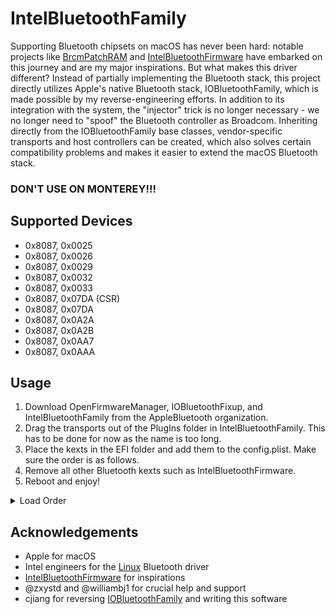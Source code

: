 # IntelBluetoothFamily

Supporting Bluetooth chipsets on macOS has never been hard: notable projects like [BrcmPatchRAM](https://github.com/acidanthera/BrcmPatchRAM) and [IntelBluetoothFirmware](https://github.com/OpenIntelWireless/IntelBluetoothFirmware) have embarked on this journey and are my major inspirations. But what makes this driver different? Instead of partially implementing the Bluetooth stack, this project directly utilizes Apple's native Bluetooth stack, IOBluetoothFamily, which is made possible by my reverse-engineering efforts. In addition to its integration with the system, the "injector" trick is no longer necessary - we no longer need to "spoof" the Bluetooth controller as Broadcom. Inheriting directly from the IOBluetoothFamily base classes, vendor-specific transports and host controllers can be created, which also solves certain compatibility problems and makes it easier to extend the macOS Bluetooth stack.

### DON'T USE ON MONTEREY!!!

## Supported Devices
- 0x8087, 0x0025
- 0x8087, 0x0026
- 0x8087, 0x0029
- 0x8087, 0x0032
- 0x8087, 0x0033
- 0x8087, 0x07DA (CSR)
- 0x8087, 0x07DA
- 0x8087, 0x0A2A
- 0x8087, 0x0A2B
- 0x8087, 0x0AA7
- 0x8087, 0x0AAA

## Usage
1. Download OpenFirmwareManager, IOBluetoothFixup, and IntelBluetoothFamily from the AppleBluetooth organization.
2. Drag the transports out of the PlugIns folder in IntelBluetoothFamily. This has to be done for now as the name is too long.
3. Place the kexts in the EFI folder and add them to the config.plist. Make sure the order is as follows.
4. Remove all other Bluetooth kexts such as IntelBluetoothFirmware.
5. Reboot and enjoy!
<details>
  <summary>Load Order</summary>

  ```xml
    <dict>
      <key>Arch</key>
      <string>Any</string>
      <key>BundlePath</key>
      <string>OpenFirmwareManager.kext</string>
      <key>Comment</key>
      <string></string>
      <key>Enabled</key>
      <true/>
      <key>ExecutablePath</key>
      <string>Contents/MacOS/OpenFirmwareManager</string>
      <key>MaxKernel</key>
      <string></string>
      <key>MinKernel</key>
      <string></string>
      <key>PlistPath</key>
      <string>Contents/Info.plist</string>
    </dict>
    <dict>
      <key>Arch</key>
      <string>Any</string>
      <key>BundlePath</key>
      <string>IOBluetoothFixup.kext</string>
      <key>Comment</key>
      <string></string>
      <key>Enabled</key>
      <true/>
      <key>ExecutablePath</key>
      <string>Contents/MacOS/IOBluetoothFixup</string>
      <key>MaxKernel</key>
      <string></string>
      <key>MinKernel</key>
      <string></string>
      <key>PlistPath</key>
      <string>Contents/Info.plist</string>
    </dict>
    <dict>
      <key>Arch</key>
      <string>Any</string>
      <key>BundlePath</key>
      <string>IntelBluetoothFamily.kext</string>
      <key>Comment</key>
      <string></string>
      <key>Enabled</key>
      <true/>
      <key>ExecutablePath</key>
      <string>Contents/MacOS/IntelBluetoothFamily</string>
      <key>MaxKernel</key>
      <string></string>
      <key>MinKernel</key>
      <string></string>
      <key>PlistPath</key>
      <string>Contents/Info.plist</string>
    </dict>
    <dict>
      <key>Arch</key>
      <string>Any</string>
      <key>BundlePath</key>
      <string>IntelBluetoothHostControllerUSBTransport.kext</string>
      <key>Comment</key>
      <string></string>
      <key>Enabled</key>
      <true/>
      <key>ExecutablePath</key>
      <string>Contents/MacOS/IntelBluetoothHostControllerUSBTransport</string>
      <key>MaxKernel</key>
      <string></string>
      <key>MinKernel</key>
      <string></string>
      <key>PlistPath</key>
      <string>Contents/Info.plist</string>
    </dict>
    <dict>
      <key>Arch</key>
      <string>Any</string>
      <key>BundlePath</key>
      <string>IntelGenXBluetoothHostControllerUSBTransport.kext</string>
      <key>Comment</key>
      <string></string>
      <key>Enabled</key>
      <true/>
      <key>ExecutablePath</key>
      <string>Contents/MacOS/IntelGenXBluetoothHostControllerUSBTransport</string>
      <key>MaxKernel</key>
      <string></string>
      <key>MinKernel</key>
      <string></string>
      <key>PlistPath</key>
      <string>Contents/Info.plist</string>
    </dict>
  ```
</details>

## Acknowledgements
- Apple for macOS
- Intel engineers for the [Linux](https://github.com/torvalds/linux/tree/master/drivers/bluetooth) Bluetooth driver
- [IntelBluetoothFirmware](https://github.com/OpenIntelWireless/IntelBluetoothFirmware) for inspirations
- @zxystd and @williambj1 for crucial help and support
- cjiang for reversing [IOBluetoothFamily](https://github.com/CharlieJiangXXX/MacKernelSDK) and writing this software 

